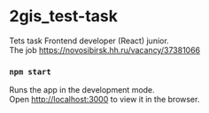 # 2gis_test-task 
Tets task Frontend developer (React) junior.  
The job https://novosibirsk.hh.ru/vacancy/37381066

### `npm start`

Runs the app in the development mode.<br />
Open [http://localhost:3000](http://localhost:3000) to view it in the browser.

